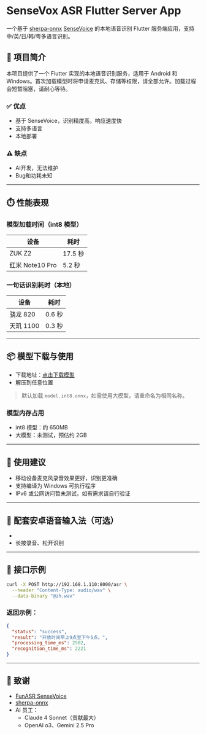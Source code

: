 # SenseVox ASR Flutter Server App

一个基于 [sherpa-onnx](https://github.com/k2-fsa/sherpa-onnx) [SenseVoice](https://github.com/FunAudioLLM/SenseVoice) 的本地语音识别 Flutter 服务端应用，支持中/英/日/韩/粤多语言识别。

## 🧠 项目简介

本项目提供了一个 Flutter 实现的本地语音识别服务，适用于 Android 和 Windows。首次加载模型时将申请麦克风、存储等权限，请全部允许。加载过程会短暂阻塞，请耐心等待。

### ✅ 优点

- 基于 SenseVoice，识别精度高，响应速度快
- 支持多语言
- 本地部署

### ⚠️ 缺点

- AI开发，无法维护
- Bug和功耗未知

---

## ⏱️ 性能表现

### 模型加载时间（int8 模型）

| 设备           | 耗时       |
|----------------|------------|
| ZUK Z2         | 17.5 秒    |
| 红米 Note10 Pro| 5.2 秒     |

### 一句话识别耗时（本地）

| 设备           | 耗时       |
|----------------|------------|
| 骁龙 820       | 0.6 秒     |
| 天玑 1100      | 0.3 秒     |

---

## 📦 模型下载与使用

- 下载地址：[点击下载模型](https://github.com/k2-fsa/sherpa-onnx/releases/download/asr-models/sherpa-onnx-sense-voice-zh-en-ja-ko-yue-2024-07-17.tar.bz2)
- 解压到任意位置

> 默认加载 `model.int8.onnx`，如需使用大模型，请重命名为相同名称。

### 模型内存占用

- int8 模型：约 650MB
- 大模型：未测试，预估约 2GB

---

## 📱 使用建议

- 移动设备麦克风录音效果更好，识别更准确
- 支持编译为 Windows 可执行程序
- IPv6 或公网访问暂未测试，如有需求请自行验证

---

## 📲 配套安卓语音输入法（可选）

- 
- 长按录音、松开识别

---

## 📡 接口示例

```bash
curl -X POST http://192.168.1.110:8000/asr \
  --header "Content-Type: audio/wav" \
  --data-binary "@zh.wav"
```

### 返回示例：

```json
{
  "status": "success",
  "result": "开放时间早上9点至下午5点。",
  "processing_time_ms": 2502,
  "recognition_time_ms": 2221
}
```

---

## 🙏 致谢

- [FunASR SenseVoice](https://github.com/FunAudioLLM/SenseVoice)
- [sherpa-onnx](https://github.com/k2-fsa/sherpa-onnx)
- AI 员工：
  - Claude 4 Sonnet（贡献最大）
  - OpenAI o3、Gemini 2.5 Pro

